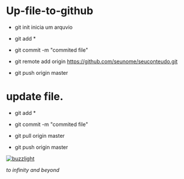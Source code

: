# Up-file-to-github

* git init inicia um arquvio

* git add *

* git commit -m "commited file"

* git remote add origin https://github.com/seunome/seuconteudo.git

* git push origin master

# update file.

* git add *

* git commit -m "commited file"

* git pull origin master

* git push origin master

<p>
  
<p>
<a href="" rel="some text"><img src="https://static.wikia.nocookie.net/disneyemojiblitz/images/d/dc/EmojiBlitzBuzzLightyear-PowerUp.png/revision/latest/scale-to-width-down/185?cb=20201231131624" alt="buzzlight" /></a>
<p><i>to infinity and beyond 
